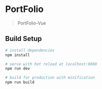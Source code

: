 # PortFolio

> PortFolio-Vue

## Build Setup

``` bash
# install dependencies
npm install

# serve with hot reload at localhost:8080
npm run dev

# build for production with minification
npm run build
```

